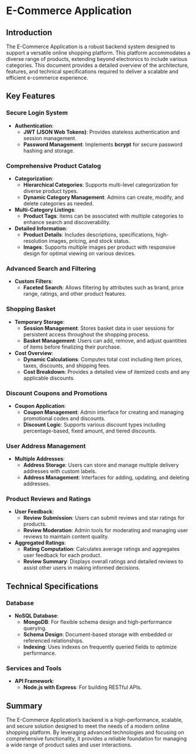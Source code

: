 
# E-Commerce Application

## Introduction

The E-Commerce Application is a robust backend system designed to support a versatile online shopping platform. This platform accommodates a diverse range of products, extending beyond electronics to include various categories. This document provides a detailed overview of the architecture, features, and technical specifications required to deliver a scalable and efficient e-commerce experience.

## Key Features

### Secure Login System
- **Authentication**:
  - **JWT (JSON Web Tokens)**: Provides stateless authentication and session management.
  - **Password Management**: Implements **bcrypt** for secure password hashing and storage.

### Comprehensive Product Catalog
- **Categorization**:
  - **Hierarchical Categories**: Supports multi-level categorization for diverse product types.
  - **Dynamic Category Management**: Admins can create, modify, and delete categories as needed.
- **Multi-Category Listings**:
  - **Product Tags**: Items can be associated with multiple categories to enhance search and discoverability.
- **Detailed Information**:
  - **Product Details**: Includes descriptions, specifications, high-resolution images, pricing, and stock status.
  - **Images**: Supports multiple images per product with responsive design for optimal viewing on various devices.

### Advanced Search and Filtering
- **Custom Filters**:
  - **Faceted Search**: Allows filtering by attributes such as brand, price range, ratings, and other product features.

### Shopping Basket
- **Temporary Storage**:
  - **Session Management**: Stores basket data in user sessions for persistent access throughout the shopping process.
  - **Basket Management**: Users can add, remove, and adjust quantities of items before finalizing their purchase.
- **Cost Overview**:
  - **Dynamic Calculations**: Computes total cost including item prices, taxes, discounts, and shipping fees.
  - **Cost Breakdown**: Provides a detailed view of itemized costs and any applicable discounts.

### Discount Coupons and Promotions
- **Coupon Application**:
  - **Coupon Management**: Admin interface for creating and managing promotional codes and discounts.
  - **Discount Logic**: Supports various discount types including percentage-based, fixed amount, and tiered discounts.

### User Address Management
- **Multiple Addresses**:
  - **Address Storage**: Users can store and manage multiple delivery addresses with custom labels.
  - **Address Management**: Interfaces for adding, updating, and deleting addresses.

### Product Reviews and Ratings
- **User Feedback**:
  - **Review Submission**: Users can submit reviews and star ratings for products.
  - **Review Moderation**: Admin tools for moderating and managing user reviews to maintain content quality.
- **Aggregated Ratings**:
  - **Rating Computation**: Calculates average ratings and aggregates user feedback for each product.
  - **Review Summary**: Displays overall ratings and detailed reviews to assist other users in making informed decisions.

## Technical Specifications

### Database
- **NoSQL Database**:
  - **MongoDB**: For flexible schema design and high-performance querying.
  - **Schema Design**: Document-based storage with embedded or referenced relationships.
  - **Indexing**: Uses indexes on frequently queried fields to optimize performance.

### Services and Tools
- **API Framework**:
  - **Node.js with Express**: For building RESTful APIs.

## Summary

The E-Commerce Application’s backend is a high-performance, scalable, and secure solution designed to meet the needs of a modern online shopping platform. By leveraging advanced technologies and focusing on comprehensive functionality, it provides a reliable foundation for managing a wide range of product sales and user interactions.

